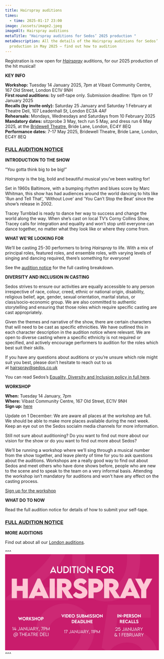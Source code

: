 ```yaml
---
title: Hairspray auditions
times:
  - time: 2025-01-17 23:00
image: /assets/image2.jpeg
imageAlt: Hairspray auditions
metaTitle: "Hairspray auditions for Sedos’ 2025 production "
metaDescription: All the details of the Hairspray auditions for Sedos’
  production in May 2025 – find out how to audition
---
```

Registration is now open for *[Hairspray](https://www.sedos.co.uk/shows/2025-hairspray-the-broadway-musical)* auditions, for our 2025 production of the hit musical!

**KEY INFO**

**Workshop:** Tuesday 14 January 2025, 7pm at Vibast Community Centre, 167 Old Street, London EC1V 9NH\
**First round auditions:** by self-tape only. Submission deadline: 11pm on 17 January 2025\
**Recalls (by invite only):** Saturday 25 January and Saturday 1 February at Theatre Deli, 107 Leadenhall St, London EC3A 4AF\
**Rehearsals:** Mondays, Wednesdays and Saturdays from 10 February 2025\
**Mandatory dates:** sitzprobe 3 May, tech run 5 May, and dress run 6 May 2025, at the [Bridewell Theatre,](https://www.sedos.co.uk/venues/bridewell) Bride Lane, London, EC4Y 8EQ\
**Performance dates:** 7-17 May 2025, Bridewell Theatre, Bride Lane, London, EC4Y 8EQ

### **[FULL AUDITION NOTICE](https://drive.google.com/drive/folders/1aHu2QhRjtSrqWYDMnF0F7l_35PmIk6Z-)**

**INTRODUCTION TO THE SHOW**

“You gotta think big to be big!”

*Hairspray* is the big, bold and beautiful musical you’ve been waiting for!

Set in 1960s Baltimore, with a bumping rhythm and blues score by Marc Whitman, this show has had audiences around the world dancing to hits like 'Run and Tell That', 'Without Love' and 'You Can’t Stop the Beat' since the show’s release in 2002.

Tracey Turnblad is ready to dance her way to success and change the world along the way. When she’s cast on local TV’s Corny Collins Show, Tracey calls for integration and equality and won’t stop until everyone can dance together, no matter what they look like or where they come from.

**WHAT WE'RE LOOKING FOR**

We’ll be casting 25-30 performers to bring *Hairspray* to life. With a mix of principal roles, featured roles, and ensemble roles, with varying levels of singing and dancing required, there’s something for everyone!

See the [audition notice](https://drive.google.com/drive/folders/1aHu2QhRjtSrqWYDMnF0F7l_35PmIk6Z-) for the full casting breakdown.

**DIVERSITY AND INCLUSION IN CASTING**

Sedos strives to ensure our activities are equally accessible to any person irrespective of race, colour, creed, ethnic or national origin, disability, religious belief, age, gender, sexual orientation, marital status, or class/socio-economic group. We are also committed to authentic storytelling and ensuring that those roles which require specific casting are cast appropriately.

Given the themes and narrative of the show, there are certain characters that will need to be cast as specific ethnicities. We have outlined this in each character description in the audition notice where relevant. We are open to diverse casting where a specific ethnicity is not required or specified, and actively encourage performers to audition for the roles which best suit their skills.

If you have any questions about auditions or you’re unsure which role might suit you best, please don’t hesitate to reach out to us at [hairspray@sedos.co.uk](mailto:hairspray@sedos.co.uk)

You can read Sedos’s [Equality, Diversity and Inclusion policy in full here](https://www.sedos.co.uk/assets/policies/2023-12-edi-policy.pdf).

**WORKSHOP** 

**When:** Tuesday 14 January, 7pm\
**Where:** Vibast Community Centre, 167 Old Street, EC1V 9NH\
**Sign up:** [here](https://membership.sedos.co.uk/signup/134)

Update on 1 December: We are aware all places at the workshop are full. We should be able to make more places available during the next week. Keep an eye out on the Sedos socialm media channels for more information.

Still not sure about auditioning? Do you want to find out more about our vision for the show or do you want to find out more about Sedos?

We’ll be running a workshop where we’ll sing through a musical number from the show together, and leave plenty of time for you to ask questions about the auditions. Workshops are a really good way to find out about Sedos and meet others who have done shows before, people who are new to the scene and to speak to the team on a very informal basis. Attending the workshop isn’t mandatory for auditions and won't have any effect on the casting process.

[Sign up for the workshop](https://membership.sedos.co.uk/signup/134)

**WHAT DO TO NOW**

Read the full audition notice for details of how to submit your self-tape.

### **[FULL AUDITION NOTICE](https://drive.google.com/drive/folders/1aHu2QhRjtSrqWYDMnF0F7l_35PmIk6Z-)**

**MORE AUDITIONS**

Find out about all our [London auditions](https://www.sedos.co.uk/get-involved).

^^^
![Hairspray auditions](/assets/image0-3.jpeg)
^^^